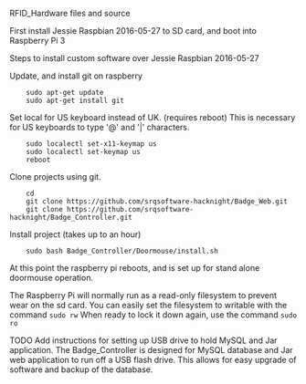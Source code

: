 RFID_Hardware files and source

First install Jessie Raspbian 2016-05-27 to SD card, and boot into Raspberry Pi 3

Steps to install custom software over Jessie Raspbian 2016-05-27

Update, and install git on raspberry
```
    sudo apt-get update
    sudo apt-get install git
```

Set local for US keyboard instead of UK. (requires reboot)
This is necessary for US keyboards to type '@' and '|' characters.
```
    sudo localectl set-x11-keymap us
    sudo localectl set-keymap us
    reboot
```

Clone projects using git.
```
    cd
    git clone https://github.com/srqsoftware-hacknight/Badge_Web.git
    git clone https://github.com/srqsoftware-hacknight/Badge_Controller.git
```

Install project (takes up to an hour)
```
    sudo bash Badge_Controller/Doormouse/install.sh
```


At this point the raspberry pi reboots, and is set up for stand alone doormouse operation.

The Raspberry Pi will normally run as a read-only filesystem to prevent wear on the sd card.
You can easily set the filesystem to writable with the command ```sudo rw```
When ready to lock it down again, use the command ```sudo ro```

TODO
Add instructions for setting up USB drive to hold MySQL and Jar application.
The Badge_Controller is designed for MySQL database and Jar web application to run off a USB flash drive.
This allows for easy upgrade of software and backup of the database.


